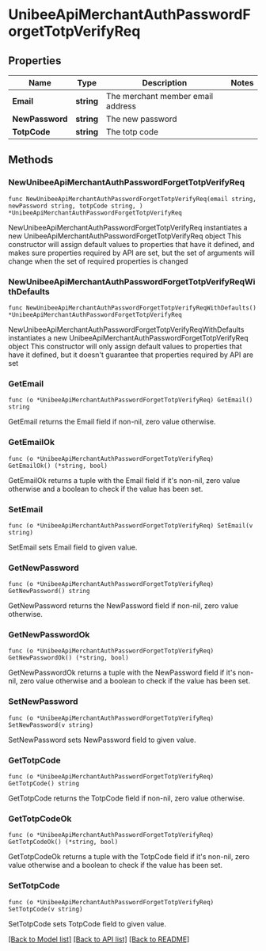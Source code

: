 # UnibeeApiMerchantAuthPasswordForgetTotpVerifyReq

## Properties

Name | Type | Description | Notes
------------ | ------------- | ------------- | -------------
**Email** | **string** | The merchant member email address | 
**NewPassword** | **string** | The new password | 
**TotpCode** | **string** | The totp code | 

## Methods

### NewUnibeeApiMerchantAuthPasswordForgetTotpVerifyReq

`func NewUnibeeApiMerchantAuthPasswordForgetTotpVerifyReq(email string, newPassword string, totpCode string, ) *UnibeeApiMerchantAuthPasswordForgetTotpVerifyReq`

NewUnibeeApiMerchantAuthPasswordForgetTotpVerifyReq instantiates a new UnibeeApiMerchantAuthPasswordForgetTotpVerifyReq object
This constructor will assign default values to properties that have it defined,
and makes sure properties required by API are set, but the set of arguments
will change when the set of required properties is changed

### NewUnibeeApiMerchantAuthPasswordForgetTotpVerifyReqWithDefaults

`func NewUnibeeApiMerchantAuthPasswordForgetTotpVerifyReqWithDefaults() *UnibeeApiMerchantAuthPasswordForgetTotpVerifyReq`

NewUnibeeApiMerchantAuthPasswordForgetTotpVerifyReqWithDefaults instantiates a new UnibeeApiMerchantAuthPasswordForgetTotpVerifyReq object
This constructor will only assign default values to properties that have it defined,
but it doesn't guarantee that properties required by API are set

### GetEmail

`func (o *UnibeeApiMerchantAuthPasswordForgetTotpVerifyReq) GetEmail() string`

GetEmail returns the Email field if non-nil, zero value otherwise.

### GetEmailOk

`func (o *UnibeeApiMerchantAuthPasswordForgetTotpVerifyReq) GetEmailOk() (*string, bool)`

GetEmailOk returns a tuple with the Email field if it's non-nil, zero value otherwise
and a boolean to check if the value has been set.

### SetEmail

`func (o *UnibeeApiMerchantAuthPasswordForgetTotpVerifyReq) SetEmail(v string)`

SetEmail sets Email field to given value.


### GetNewPassword

`func (o *UnibeeApiMerchantAuthPasswordForgetTotpVerifyReq) GetNewPassword() string`

GetNewPassword returns the NewPassword field if non-nil, zero value otherwise.

### GetNewPasswordOk

`func (o *UnibeeApiMerchantAuthPasswordForgetTotpVerifyReq) GetNewPasswordOk() (*string, bool)`

GetNewPasswordOk returns a tuple with the NewPassword field if it's non-nil, zero value otherwise
and a boolean to check if the value has been set.

### SetNewPassword

`func (o *UnibeeApiMerchantAuthPasswordForgetTotpVerifyReq) SetNewPassword(v string)`

SetNewPassword sets NewPassword field to given value.


### GetTotpCode

`func (o *UnibeeApiMerchantAuthPasswordForgetTotpVerifyReq) GetTotpCode() string`

GetTotpCode returns the TotpCode field if non-nil, zero value otherwise.

### GetTotpCodeOk

`func (o *UnibeeApiMerchantAuthPasswordForgetTotpVerifyReq) GetTotpCodeOk() (*string, bool)`

GetTotpCodeOk returns a tuple with the TotpCode field if it's non-nil, zero value otherwise
and a boolean to check if the value has been set.

### SetTotpCode

`func (o *UnibeeApiMerchantAuthPasswordForgetTotpVerifyReq) SetTotpCode(v string)`

SetTotpCode sets TotpCode field to given value.



[[Back to Model list]](../README.md#documentation-for-models) [[Back to API list]](../README.md#documentation-for-api-endpoints) [[Back to README]](../README.md)



